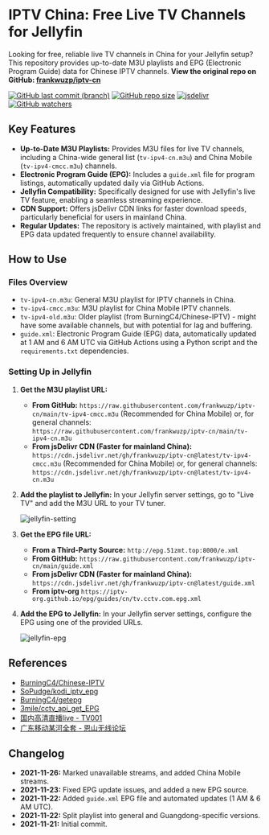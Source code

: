 # IPTV China: Free Live TV Channels for Jellyfin

Looking for free, reliable live TV channels in China for your Jellyfin setup? This repository provides up-to-date M3U playlists and EPG (Electronic Program Guide) data for Chinese IPTV channels. **View the original repo on GitHub: [frankwuzp/iptv-cn](https://github.com/frankwuzp/iptv-cn)**

[![GitHub last commit (branch)](https://img.shields.io/github/last-commit/frankwuzp/iptv-cn/main?style=flat-square)](https://github.com/frankwuzp/iptv-cn)
[![GitHub repo size](https://img.shields.io/github/repo-size/frankwuzp/iptv-cn?style=flat-square)](https://github.com/frankwuzp/iptv-cn)
[![jsdelivr](https://data.jsdelivr.com/v1/package/gh/frankwuzp/iptv-cn/badge)](https://www.jsdelivr.com/package/gh/frankwuzp/iptv-cn)
[![GitHub watchers](https://img.shields.io/github/watchers/frankwuzp/iptv-cn?style=social)](https://github.com/frankwuzp/iptv-cn)

## Key Features

*   **Up-to-Date M3U Playlists:** Provides M3U files for live TV channels, including a China-wide general list (`tv-ipv4-cn.m3u`) and China Mobile (`tv-ipv4-cmcc.m3u`) channels.
*   **Electronic Program Guide (EPG):** Includes a `guide.xml` file for program listings, automatically updated daily via GitHub Actions.
*   **Jellyfin Compatibility:** Specifically designed for use with Jellyfin's live TV feature, enabling a seamless streaming experience.
*   **CDN Support:** Offers jsDelivr CDN links for faster download speeds, particularly beneficial for users in mainland China.
*   **Regular Updates:**  The repository is actively maintained, with playlist and EPG data updated frequently to ensure channel availability.

## How to Use

### Files Overview

*   `tv-ipv4-cn.m3u`: General M3U playlist for IPTV channels in China.
*   `tv-ipv4-cmcc.m3u`:  M3U playlist for China Mobile IPTV channels.
*   `tv-ipv4-old.m3u`:  Older playlist (from BurningC4/Chinese-IPTV) - might have some available channels, but with potential for lag and buffering.
*   `guide.xml`: Electronic Program Guide (EPG) data, automatically updated at 1 AM and 6 AM UTC via GitHub Actions using a Python script and the `requirements.txt` dependencies.

### Setting Up in Jellyfin

1.  **Get the M3U playlist URL:**
    *   **From GitHub:**
        `https://raw.githubusercontent.com/frankwuzp/iptv-cn/main/tv-ipv4-cmcc.m3u` (Recommended for China Mobile)
        or, for general channels: `https://raw.githubusercontent.com/frankwuzp/iptv-cn/main/tv-ipv4-cn.m3u`
    *   **From jsDelivr CDN (Faster for mainland China):**
        `https://cdn.jsdelivr.net/gh/frankwuzp/iptv-cn@latest/tv-ipv4-cmcc.m3u` (Recommended for China Mobile)
        or, for general channels: `https://cdn.jsdelivr.net/gh/frankwuzp/iptv-cn@latest/tv-ipv4-cn.m3u`

2.  **Add the playlist to Jellyfin:** In your Jellyfin server settings, go to "Live TV" and add the M3U URL to your TV tuner.

    ![jellyfin-setting](./image/jellyfin-settings.jpg)

3.  **Get the EPG file URL:**
    *   **From a Third-Party Source:**
        `http://epg.51zmt.top:8000/e.xml`
    *   **From GitHub:**
        `https://raw.githubusercontent.com/frankwuzp/iptv-cn/main/guide.xml`
    *   **From jsDelivr CDN (Faster for mainland China):**
        `https://cdn.jsdelivr.net/gh/frankwuzp/iptv-cn@latest/guide.xml`
    *   **From iptv-org**
        `https://iptv-org.github.io/epg/guides/cn/tv.cctv.com.epg.xml`

4.  **Add the EPG to Jellyfin:** In your Jellyfin server settings, configure the EPG using one of the provided URLs.

    ![jellyfin-epg](./image/jellyfin-epg.jpg)

## References

*   [BurningC4/Chinese-IPTV](https://github.com/BurningC4/Chinese-IPTV)
*   [SoPudge/kodi_iptv_epg](https://github.com/SoPudge/kodi_iptv_epg)
*   [BurningC4/getepg](https://github.com/BurningC4/getepg)
*   [3mile/cctv_api_get_EPG](https://github.com/3mile/cctv_api_get_EPG)
*   [国内高清直播live - TV001](http://www.tv001.vip/forum.php?mod=viewthread&tid=3)
*   [广东移动某河全套 - 恩山无线论坛](https://www.right.com.cn/forum/thread-6809023-1-1.html)

## Changelog

*   **2021-11-26:** Marked unavailable streams, and added China Mobile streams.
*   **2021-11-23:** Fixed EPG update issues, and added a new EPG source.
*   **2021-11-22:** Added `guide.xml` EPG file and automated updates (1 AM & 6 AM UTC).
*   **2021-11-22:**  Split playlist into general and Guangdong-specific versions.
*   **2021-11-21:** Initial commit.